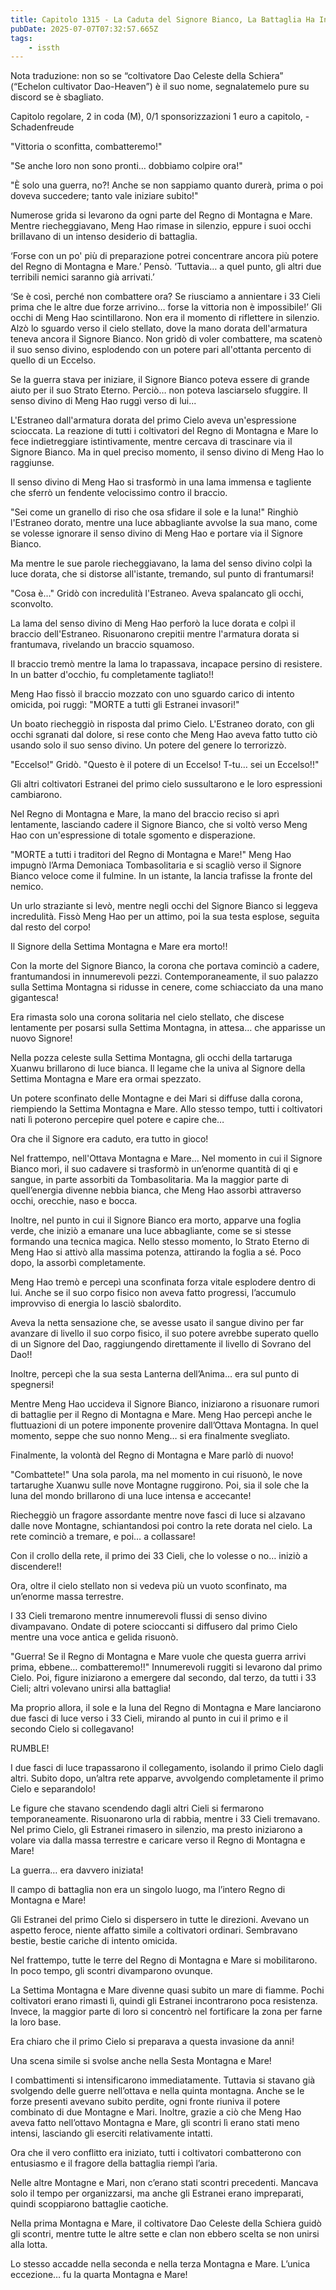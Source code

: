 ```yaml
---
title: Capitolo 1315 - La Caduta del Signore Bianco, La Battaglia Ha Inizio!
pubDate: 2025-07-07T07:32:57.665Z
tags:
    - issth
---
```



Nota traduzione: non so se “coltivatore Dao Celeste della Schiera” (“Echelon cultivator Dao-Heaven”) è il suo nome, segnalatemelo pure su discord se è sbagliato.


Capitolo regolare,
2 in coda (M),
0/1 sponsorizzazioni 1 euro a capitolo,
-Schadenfreude


"Vittoria o sconfitta, combatteremo!"


"Se anche loro non sono pronti… dobbiamo colpire ora!"


"È solo una guerra, no?! Anche se non sappiamo quanto durerà, prima o poi doveva succedere; tanto vale iniziare subito!"


Numerose grida si levarono da ogni parte del Regno di Montagna e Mare. Mentre riecheggiavano, Meng Hao rimase in silenzio, eppure i suoi occhi brillavano di un intenso desiderio di battaglia.


‘Forse con un po' più di preparazione potrei concentrare ancora più potere del Regno di Montagna e Mare.’ Pensò. ‘Tuttavia… a quel punto, gli altri due terribili nemici saranno già arrivati.’


‘Se è così, perché non combattere ora? Se riusciamo a annientare i 33 Cieli prima che le altre due forze arrivino… forse la vittoria non è impossibile!’ Gli occhi di Meng Hao scintillarono. Non era il momento di riflettere in silenzio. Alzò lo sguardo verso il cielo stellato, dove la mano dorata dell'armatura teneva ancora il Signore Bianco.
Non gridò di voler combattere, ma scatenò il suo senso divino, esplodendo con un potere pari all'ottanta percento di quello di un Eccelso.


Se la guerra stava per iniziare, il Signore Bianco poteva essere di grande aiuto per il suo Strato Eterno. Perciò… non poteva lasciarselo sfuggire. Il senso divino di Meng Hao ruggì verso di lui...


L'Estraneo dall'armatura dorata del primo Cielo aveva un'espressione scioccata. La reazione di tutti i coltivatori del Regno di Montagna e Mare lo fece indietreggiare istintivamente, mentre cercava di trascinare via il Signore Bianco. Ma in quel preciso momento, il senso divino di Meng Hao lo raggiunse.


Il senso divino di Meng Hao si trasformò in una lama immensa e tagliente che sferrò un fendente velocissimo contro il braccio.


"Sei come un granello di riso che osa sfidare il sole e la luna!" Ringhiò l'Estraneo dorato, mentre una luce abbagliante avvolse la sua mano, come se volesse ignorare il senso divino di Meng Hao e portare via il Signore Bianco.


Ma mentre le sue parole riecheggiavano, la lama del senso divino colpì la luce dorata, che si distorse all'istante, tremando, sul punto di frantumarsi!


"Cosa è…" Gridò con incredulità l'Estraneo. Aveva spalancato gli occhi, sconvolto.


La lama del senso divino di Meng Hao perforò la luce dorata e colpì il braccio dell'Estraneo. Risuonarono crepitii mentre l'armatura dorata si frantumava, rivelando un braccio squamoso.


Il braccio tremò mentre la lama lo trapassava, incapace persino di resistere. In un batter d'occhio, fu completamente tagliato!!


Meng Hao fissò il braccio mozzato con uno sguardo carico di intento omicida, poi ruggì: "MORTE a tutti gli Estranei invasori!"


Un boato riecheggiò in risposta dal primo Cielo. L'Estraneo dorato, con gli occhi sgranati dal dolore, si rese conto che Meng Hao aveva fatto tutto ciò usando solo il suo senso divino. Un potere del genere lo terrorizzò.


"Eccelso!" Gridò. "Questo è il potere di un Eccelso! T-tu… sei un Eccelso!!"


Gli altri coltivatori Estranei del primo cielo sussultarono e le loro espressioni cambiarono.


Nel Regno di Montagna e Mare, la mano del braccio reciso si aprì lentamente, lasciando cadere il Signore Bianco, che si voltò verso Meng Hao con un'espressione di totale sgomento e disperazione.  


"MORTE a tutti i traditori del Regno di Montagna e Mare!" Meng Hao impugnò l’Arma Demoniaca Tombasolitaria e si scagliò verso il Signore Bianco veloce come il fulmine. In un istante, la lancia trafisse la fronte del nemico.


Un urlo straziante si levò, mentre negli occhi del Signore Bianco si leggeva incredulità. Fissò Meng Hao per un attimo, poi la sua testa esplose, seguita dal resto del corpo!


Il Signore della Settima Montagna e Mare era morto!!


Con la morte del Signore Bianco, la corona che portava cominciò a cadere, frantumandosi in innumerevoli pezzi. Contemporaneamente, il suo palazzo sulla Settima Montagna si ridusse in cenere, come schiacciato da una mano gigantesca!


Era rimasta solo una corona solitaria nel cielo stellato, che discese lentamente per posarsi sulla Settima Montagna, in attesa… che apparisse un nuovo Signore!


Nella pozza celeste sulla Settima Montagna, gli occhi della tartaruga Xuanwu brillarono di luce bianca. Il legame che la univa al Signore della Settima Montagna e Mare era ormai spezzato.


Un potere sconfinato delle Montagne e dei Mari si diffuse dalla corona, riempiendo la Settima Montagna e Mare. Allo stesso tempo, tutti i coltivatori nati lì poterono percepire quel potere e capire che…


Ora che il Signore era caduto, era tutto in gioco!


Nel frattempo, nell'Ottava Montagna e Mare… Nel momento in cui il Signore Bianco morì, il suo cadavere si trasformò in un’enorme quantità di qi e sangue, in parte assorbiti da Tombasolitaria. Ma la maggior parte di quell’energia divenne nebbia bianca, che Meng Hao assorbì attraverso occhi, orecchie, naso e bocca.


Inoltre, nel punto in cui il Signore Bianco era morto, apparve una foglia verde, che iniziò a emanare una luce abbagliante, come se si stesse formando una tecnica magica. Nello stesso momento, lo Strato Eterno di Meng Hao si attivò alla massima potenza, attirando la foglia a sé. Poco dopo, la assorbì completamente.


Meng Hao tremò e percepì una sconfinata forza vitale esplodere dentro di lui. Anche se il suo corpo fisico non aveva fatto progressi, l’accumulo improvviso di energia lo lasciò sbalordito.


Aveva la netta sensazione che, se avesse usato il sangue divino per far avanzare di livello il suo corpo fisico, il suo potere avrebbe superato quello di un Signore del Dao, raggiungendo direttamente il livello di Sovrano del Dao!!


Inoltre, percepì che la sua sesta Lanterna dell’Anima… era sul punto di spegnersi!


Mentre Meng Hao uccideva il Signore Bianco, iniziarono a risuonare rumori di battaglie per il Regno di Montagna e Mare. Meng Hao percepì anche le fluttuazioni di un potere imponente provenire dall’Ottava Montagna. In quel momento, seppe che suo nonno Meng… si era finalmente svegliato.


Finalmente, la volontà del Regno di Montagna e Mare parlò di nuovo!


"Combattete!" Una sola parola, ma nel momento in cui risuonò, le nove tartarughe Xuanwu sulle nove Montagne ruggirono. Poi, sia il sole che la luna del mondo brillarono di una luce intensa e accecante!


Riecheggiò un fragore assordante mentre nove fasci di luce si alzavano dalle nove Montagne, schiantandosi poi contro la rete dorata nel cielo. La rete cominciò a tremare, e poi… a collassare!


Con il crollo della rete, il primo dei 33 Cieli, che lo volesse o no… iniziò a discendere!!


Ora, oltre il cielo stellato non si vedeva più un vuoto sconfinato, ma un’enorme massa terrestre.


I 33 Cieli tremarono mentre innumerevoli flussi di senso divino divampavano. Ondate di potere scioccanti si diffusero dal primo Cielo mentre una voce antica e gelida risuonò.


"Guerra! Se il Regno di Montagna e Mare vuole che questa guerra arrivi prima, ebbene… combatteremo!!" Innumerevoli ruggiti si levarono dal primo Cielo. Poi, figure iniziarono a emergere dal secondo, dal terzo, da tutti i 33 Cieli; altri volevano unirsi alla battaglia!


Ma proprio allora, il sole e la luna del Regno di Montagna e Mare lanciarono due fasci di luce verso i 33 Cieli, mirando al punto in cui il primo e il secondo Cielo si collegavano!


RUMBLE!


I due fasci di luce trapassarono il collegamento, isolando il primo Cielo dagli altri. Subito dopo, un’altra rete apparve, avvolgendo completamente il primo Cielo e separandolo!


Le figure che stavano scendendo dagli altri Cieli si fermarono temporaneamente. Risuonarono urla di rabbia, mentre i 33 Cieli tremavano. Nel primo Cielo, gli Estranei rimasero in silenzio, ma presto iniziarono a volare via dalla massa terrestre e caricare verso il Regno di Montagna e Mare!


La guerra… era davvero iniziata!


Il campo di battaglia non era un singolo luogo, ma l’intero Regno di Montagna e Mare!


Gli Estranei del primo Cielo si dispersero in tutte le direzioni. Avevano un aspetto feroce, niente affatto simile a coltivatori ordinari. Sembravano bestie, bestie cariche di intento omicida.


Nel frattempo, tutte le terre del Regno di Montagna e Mare si mobilitarono. In poco tempo, gli scontri divamparono ovunque.


La Settima Montagna e Mare divenne quasi subito un mare di fiamme. Pochi coltivatori erano rimasti lì, quindi gli Estranei incontrarono poca resistenza. Invece, la maggior parte di loro si concentrò nel fortificare la zona per farne la loro base.


Era chiaro che il primo Cielo si preparava a questa invasione da anni!


Una scena simile si svolse anche nella Sesta Montagna e Mare!


I combattimenti si intensificarono immediatamente. Tuttavia si stavano già svolgendo delle guerre nell’ottava e nella quinta montagna. Anche se le forze presenti avevano subito perdite, ogni fronte riuniva il potere combinato di due Montagne e Mari. Inoltre, grazie a ciò che Meng Hao aveva fatto nell’ottavo Montagna e Mare, gli scontri lì erano stati meno intensi, lasciando gli eserciti relativamente intatti.


Ora che il vero conflitto era iniziato, tutti i coltivatori combatterono con entusiasmo e il fragore della battaglia riempì l’aria.


Nelle altre Montagne e Mari, non c’erano stati scontri precedenti. Mancava solo il tempo per organizzarsi, ma anche gli Estranei erano impreparati, quindi scoppiarono battaglie caotiche.


Nella prima Montagna e Mare, il coltivatore Dao Celeste della Schiera guidò gli scontri, mentre tutte le altre sette e clan non ebbero scelta se non unirsi alla lotta.


Lo stesso accadde nella seconda e nella terza Montagna e Mare. L’unica eccezione… fu la quarta Montagna e Mare!


